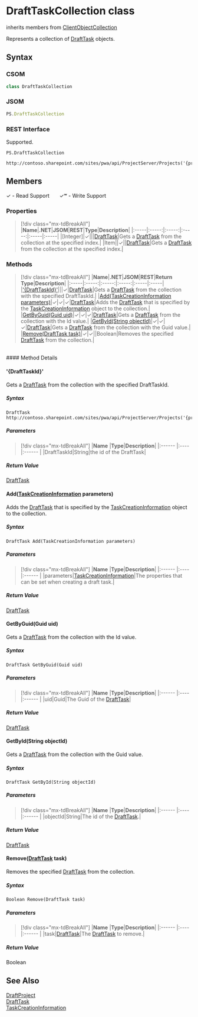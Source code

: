 [comment]: # (Name:DraftTaskCollection)
[comment]: # (Name:Microsoft.ProjectServer.DraftTaskCollection)
[comment]: # (Type:class)
[comment]: # (Status:Verified)

# <a name="name"></a>DraftTaskCollection class

inherits members from [ClientObjectCollection<DraftTask>](https://msdn.microsoft.com/EN-US/library/ee539303)<br/>

<a name="description"></a>Represents a collection of [DraftTask](DraftTask.md) objects.

## <a name="syntax"></a>Syntax

### CSOM

```cs
class DraftTaskCollection 
```
### JSOM

```javascript
PS.DraftTaskCollection
```
### REST Interface

Supported.

```
PS.DraftTaskCollection

http://contoso.sharepoint.com/sites/pwa/api/ProjectServer/Projects('{projectid}')/Draft/Tasks
```

## <a name="members"></a>Members


&#x2713; - Read Support &nbsp;&nbsp;&nbsp;&nbsp;&nbsp;&nbsp;&#x2713;&#x02B7; - Write Support

### <a name="properties"></a>Properties
> [!div class="mx-tdBreakAll"]
|**Name**|**.NET**|**JSOM**|**REST**|**Type**|**Description**|
|:-----|:-----:|:-----:|:-----:|:-----|:-----|
|<a name="[Integer]"></a>[Integer]|&#x2713;|||[DraftTask](DraftTask.md)|Gets a [DraftTask](DraftTask.md) from the collection at the specified index.|
|<a name="Item"></a>Item||&#x2713;||[DraftTask](DraftTask.md)|Gets a [DraftTask](DraftTask.md) from the collection at the specified index.|

### <a name="methods"></a>Methods
> [!div class="mx-tdBreakAll"]
|**Name**|**.NET**|**JSOM**|**REST**|**Return Type**|**Description**|
|:-----|:-----:|:-----:|:-----:|:-----|:-----|
|[&#39;{DraftTaskId}&#39;](#&#39;{DraftTaskId}&#39;)|||&#x2713;|[DraftTask](DraftTask.md)|Gets a [DraftTask](DraftTask.md) from the collection with the specified DraftTaskId.|
|[Add(TaskCreationInformation parameters)](#Add_[TaskCreationInformation]_TaskCreationInformation.md__parameters_)|&#x2713;|&#x2713;|&#x2713;|[DraftTask](DraftTask.md)|Adds the [DraftTask](DraftTask.md) that is specified by the [TaskCreationInformation](TaskCreationInformation.md) object to the collection.|
|[GetByGuid(Guid uid)](#GetByGuid_Guid_uid_)|&#x2713;|&#x2713;|&#x2713;|[DraftTask](DraftTask.md)|Gets a [DraftTask](DraftTask.md) from the collection with the Id value.|
|[GetById(String objectId)](#GetById_String_objectId_)|&#x2713;|&#x2713;|&#x2713;|[DraftTask](DraftTask.md)|Gets a [DraftTask](DraftTask.md) from the collection with the Guid value.|
|[Remove(DraftTask task)](#Remove_[DraftTask]_DraftTask.md__task_)|&#x2713;|&#x2713;||Boolean|Removes the specified [DraftTask](DraftTask.md) from the collection.|

<br/>
#### Method Details

#### <a name="&#39;{DraftTaskId}&#39;"></a>&#39;{DraftTaskId}&#39;
 
Gets a [DraftTask](DraftTask.md) from the collection with the specified DraftTaskId.

##### Syntax

```
DraftTask http://contoso.sharepoint.com/sites/pwa/api/ProjectServer/Projects('{projectid}')/Draft/Tasks('{DraftTaskId}')
```

##### Parameters
> [!div class="mx-tdBreakAll"]
|**Name** |**Type**|**Description**|
|:------ |:----|:------ |
|DraftTaskId|String|the id of the DraftTask|

##### Return Value

[DraftTask](DraftTask.md)

#### <a name="Add_[TaskCreationInformation]_TaskCreationInformation.md__parameters_"></a>Add([TaskCreationInformation](TaskCreationInformation.md) parameters)
 
Adds the [DraftTask](DraftTask.md) that is specified by the [TaskCreationInformation](TaskCreationInformation.md) object to the collection.

##### Syntax

```
DraftTask Add(TaskCreationInformation parameters)
```

##### Parameters
> [!div class="mx-tdBreakAll"]
|**Name** |**Type**|**Description**|
|:------ |:----|:------ |
|parameters|[TaskCreationInformation](TaskCreationInformation.md)|The properties that can be set when creating a draft task.|

##### Return Value

[DraftTask](DraftTask.md)

#### <a name="GetByGuid_Guid_uid_"></a>GetByGuid(Guid uid)
 
Gets a [DraftTask](DraftTask.md) from the collection with the Id value.

##### Syntax

```
DraftTask GetByGuid(Guid uid)
```

##### Parameters
> [!div class="mx-tdBreakAll"]
|**Name** |**Type**|**Description**|
|:------ |:----|:------ |
|uid|Guid|The Guid of the [DraftTask](DraftTask.md)|

##### Return Value

[DraftTask](DraftTask.md)

#### <a name="GetById_String_objectId_"></a>GetById(String objectId)
 
Gets a [DraftTask](DraftTask.md) from the collection with the Guid value.

##### Syntax

```
DraftTask GetById(String objectId)
```

##### Parameters
> [!div class="mx-tdBreakAll"]
|**Name** |**Type**|**Description**|
|:------ |:----|:------ |
|objectId|String|The id of the [DraftTask](DraftTask.md).|

##### Return Value

[DraftTask](DraftTask.md)

#### <a name="Remove_[DraftTask]_DraftTask.md__task_"></a>Remove([DraftTask](DraftTask.md) task)
 
Removes the specified [DraftTask](DraftTask.md) from the collection.

##### Syntax

```
Boolean Remove(DraftTask task)
```

##### Parameters
> [!div class="mx-tdBreakAll"]
|**Name** |**Type**|**Description**|
|:------ |:----|:------ |
|task|[DraftTask](DraftTask.md)|The [DraftTask](DraftTask.md) to remove.|

##### Return Value

Boolean

## <a name="seeAlso"></a>See Also

[DraftProject](DraftProject.md)<br/>
[DraftTask](DraftTask.md)<br/>
[TaskCreationInformation](TaskCreationInformation.md)<br/>

